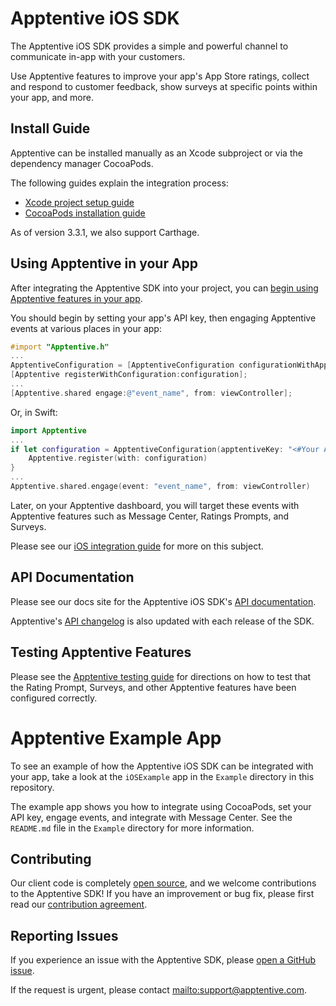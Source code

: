 # Apptentive iOS SDK

The Apptentive iOS SDK provides a simple and powerful channel to communicate in-app with your customers.

Use Apptentive features to improve your app's App Store ratings, collect and respond to customer feedback, show surveys at specific points within your app, and more.

## Install Guide

Apptentive can be installed manually as an Xcode subproject or via the dependency manager CocoaPods.

The following guides explain the integration process:

 - [Xcode project setup guide](http://www.apptentive.com/docs/ios/setup/xcode/)
 - [CocoaPods installation guide](http://www.apptentive.com/docs/ios/setup/cocoapods)
 
 As of version 3.3.1, we also support Carthage. 

## Using Apptentive in your App

After integrating the Apptentive SDK into your project, you can [begin using Apptentive features in your app](http://www.apptentive.com/docs/ios/integration/).

You should begin by setting your app's API key, then engaging Apptentive events at various places in your app:

``` objective-c
#import "Apptentive.h"
...
ApptentiveConfiguration = [ApptentiveConfiguration configurationWithApptentiveKey:@"<#Your Apptentive Key#>" apptentiveSignature:@"<#Your Apptentive signature#>"];
[Apptentive registerWithConfiguration:configuration];
...
[Apptentive.shared engage:@"event_name", from: viewController];
```

Or, in Swift:

``` Swift
import Apptentive
...
if let configuration = ApptentiveConfiguration(apptentiveKey: "<#Your Apptentive Key#>", apptentiveSignature: "<#Your Apptentive signature#>") {
	Apptentive.register(with: configuration)
}
...
Apptentive.shared.engage(event: "event_name", from: viewController)
```

Later, on your Apptentive dashboard, you will target these events with Apptentive features such as Message Center, Ratings Prompts, and Surveys.

Please see our [iOS integration guide](http://www.apptentive.com/docs/ios/integration/) for more on this subject.

## API Documentation

Please see our docs site for the Apptentive iOS SDK's [API documentation](http://www.apptentive.com/docs/ios/api/Classes/Apptentive.html).

Apptentive's [API changelog](docs/APIChanges.md) is also updated with each release of the SDK.

## Testing Apptentive Features

Please see the [Apptentive testing guide](http://www.apptentive.com/docs/ios/testing/) for directions on how to test that the Rating Prompt, Surveys, and other Apptentive features have been configured correctly.

# Apptentive Example App

To see an example of how the Apptentive iOS SDK can be integrated with your app, take a look at the `iOSExample` app in the `Example` directory in this repository.

The example app shows you how to integrate using CocoaPods, set your API key, engage events, and integrate with Message Center. See the `README.md` file in the `Example` directory for more information.

## Contributing

Our client code is completely [open source](LICENSE.txt), and we welcome contributions to the Apptentive SDK! If you have an improvement or bug fix, please first read our [contribution agreement](CONTRIBUTING.md).

## Reporting Issues

If you experience an issue with the Apptentive SDK, please [open a GitHub issue](https://github.com/apptentive/apptentive-ios/issues?direction=desc&sort=created&state=open).

If the request is urgent, please contact <mailto:support@apptentive.com>.
